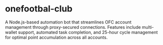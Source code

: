 # onefootbal-club
A Node.js-based automation bot that streamlines OFC account management through proxy-secured connections. Features include multi-wallet support, automated task completion, and 25-hour cycle management for optimal point accumulation across all accounts.
